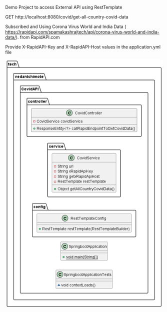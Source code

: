 Demo Project to access External API using RestTemplate

GET http://localhost:8080/covid/get-all-country-covid-data

Subscribed and Using Corona Virus World and India Data ( https://rapidapi.com/spamakashrajtech/api/corona-virus-world-and-india-data/).
from RapidAPI.com

Provide X-RapidAPI-Key and X-RapidAPI-Host values in the application.yml file

<img src="covid_class_diagram.png" alt="CovidAPI class diagram">